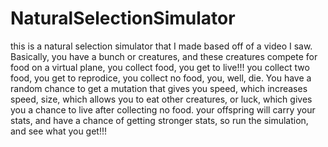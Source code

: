 # NaturalSelectionSimulator

this is a natural selection simulator that I made based off of a video I saw. 
Basically, you have a bunch or creatures, and these creatures compete for food on a virtual plane, you collect food, you get to live!!! 
you collect two food, you get to reprodice, you collect no food, you, well, die. 
You have a random chance to get a mutation that gives you speed, which increases speed, size, which allows you to eat other creatures, or luck, which gives you a chance to live after collecting no food. 
your offspring will carry your stats, and have a chance of getting stronger stats, so run the simulation, and see what you get!!!
